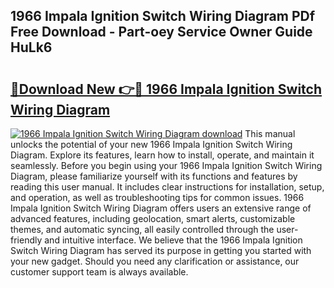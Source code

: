 ## 1966 Impala Ignition Switch Wiring Diagram PDf Free Download - Part-oey Service Owner Guide HuLk6

# <h2><a href="http://dfk24x.blite.top/?on=1966+Impala+Ignition+Switch+Wiring+Diagram">🔗Download New 👉🔴 1966 Impala Ignition Switch Wiring Diagram</a></h2>

[![1966 Impala Ignition Switch Wiring Diagram download](https://i.imgur.com/lujVjoI.png)](http://dfk24x.blite.top/?on=1966+Impala+Ignition+Switch+Wiring+Diagram)
This manual unlocks the potential of your new 1966 Impala Ignition Switch Wiring Diagram. Explore its features, learn how to install, operate, and maintain it seamlessly. Before you begin using your 1966 Impala Ignition Switch Wiring Diagram, please familiarize yourself with its functions and features by reading this user manual. It includes clear instructions for installation, setup, and operation, as well as troubleshooting tips for common issues. 1966 Impala Ignition Switch Wiring Diagram offers users an extensive range of advanced features, including geolocation, smart alerts, customizable themes, and automatic syncing, all easily controlled through the user-friendly and intuitive interface. We believe that the 1966 Impala Ignition Switch Wiring Diagram has served its purpose in getting you started with your new gadget. Should you need any clarification or assistance, our customer support team is always available.
